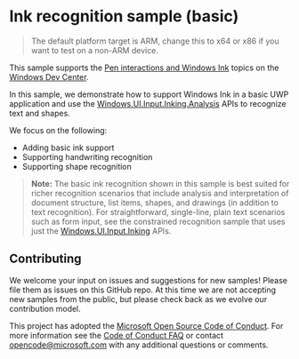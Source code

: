 ﻿<!--
category: CustomUserInteractions Inking
-->

# Ink recognition sample (basic)

> The default platform target is ARM, change this to x64 or x86 if you want to test on a non-ARM device.

This sample supports the [Pen interactions and Windows Ink](https://docs.microsoft.com/en-us/windows/uwp/input-and-devices/pen-and-stylus-interactions) topics on the [Windows Dev Center](https://developer.microsoft.com/en-us/windows).

In this sample, we demonstrate how to support Windows Ink in a basic UWP application and use the [Windows.UI.Input.Inking.Analysis](https://docs.microsoft.com/uwp/api/windows.ui.input.inking.analysis) APIs to recognize text and shapes. 

We focus on the following:
* Adding basic ink support
* Supporting handwriting recognition
* Supporting shape recognition

> **Note:** The basic ink recognition shown in this sample is best suited for richer recognition scenarios that include analysis and interpretation of document structure, list items, shapes, and drawings (in addition to text recognition). For straightforward, single-line, plain text scenarios such as form input, see the constrained recognition sample that uses just the [Windows.UI.Input.Inking](https://docs.microsoft.com/uwp/api/windows.ui.input.inking) APIs. 

## Contributing

We welcome your input on issues and suggestions for new samples! Please file them as issues on this GitHub repo.  At this time we are not accepting new samples from the public, but please check back as we evolve our contribution model.

This project has adopted the [Microsoft Open Source Code of Conduct](https://opensource.microsoft.com/codeofconduct/). For more information see the [Code of Conduct FAQ](https://opensource.microsoft.com/codeofconduct/faq/) or contact [opencode@microsoft.com](mailto:opencode@microsoft.com) with any additional questions or comments.